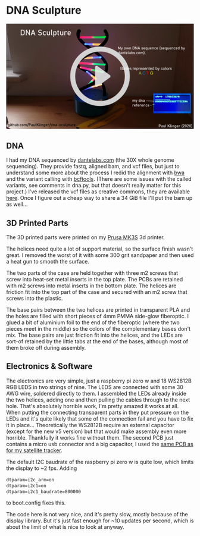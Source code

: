 # DNA Sculpture

[![](video_link_image.jpg)](https://youtu.be/C1H_zHTX7Ds "Project video")

## DNA
I had my DNA sequenced by [dantelabs.com](https://www.dantelabs.com/) (the 30X whole genome sequencing). They provide fastq, aligned bam, and vcf files, but just to understand some more about the process I redid the alignment with [bwa](https://github.com/lh3/bwa) and the variant calling with [bcftools](https://github.com/samtools/bcftools). (There are some issues with the called variants, see comments in dna.py, but that doesn't really matter for this project.) I've released the vcf files as creative commons, they are available [here](https://almoturg.com/paul_klinger_vcf_grch38.zip). Once I figure out a cheap way to share a 34 GiB file I'll put the bam up as well...

## 3D Printed Parts
The 3D printed parts were printed on my [Prusa MK3S](https://shop.prusa3d.com/en/3d-printers/180-original-prusa-i3-mk3-kit.html) 3d printer.

The helices need quite a lot of support material, so the surface finish wasn't great. I removed the worst of it with some 300 grit sandpaper and then used a heat gun to smooth the surface.

The two parts of the case are held together with three m2 screws that screw into heat-set metal inserts in the top plate. The PCBs are retained with m2 screws into metal inserts in the bottom plate. The helices are friction fit into the top part of the case and secured with an m2 screw that screws into the plastic.

The base pairs between the two helices are printed in transparent PLA and the holes are filled with short pieces of 4mm PMMA side-glow fiberoptic. I glued a bit of aluminium foil to the end of the fiberoptic (where the two pieces meet in the middle) so the colors of the complementary bases don't mix. The base pairs are just friction fit into the helices, and the LEDs are sort-of retained by the little tabs at the end of the bases, although most of them broke off during assembly.

## Electronics & Software
The electronics are very simple, just a raspberry pi zero w and 18 WS2812B RGB LEDS in two strings of nine.
The LEDS are connected with some 30 AWG wire, soldered directly to them. I assembled the LEDs already inside the two helices, adding one and then pulling the cables through to the next hole. That's absolutely horrible work, I'm pretty amazed it works at all. When putting the connecting transparent parts in they put pressure on the LEDs and it's quite likely that some of the connection fail and you have to fix it in place... 
Theoretically the WS2812B require an external capacitor (except for the new v5 version) but that would make assembly even more horrible. Thankfully it works fine without them.
The second PCB just contains a micro usb connector and a big capacitor, I used the [same PCB as for my satellite tracker](https://github.com/PaulKlinger/satellite_tracker/tree/master/PCBs/auxiliary).

The default I2C baudrate of the raspberry pi zero w is quite low, which limits the display to ~2 fps. Adding
```
dtparam=i2c_arm=on
dtparam=i2c1=on
dtparam=i2c1_baudrate=800000
```
to boot.config fixes this.

The code here is not very nice, and it's pretty slow, mostly because of the display library. But it's just fast enough for ~10 updates per second, which is about the limit of what is nice to look at anyway.
